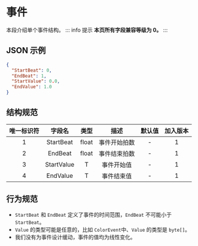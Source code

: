 ﻿# 事件

本段介绍单个事件结构。
::: info 提示
**本页所有字段兼容等级为 0。**
:::

## JSON 示例

```json
{
  "StartBeat": 0,
  "EndBeat": 1,
  "StartValue": 0.0,
  "EndValue": 1.0
}
```

## 结构规范

| 唯一标识符 |    字段名     |  类型   |   描述   | 默认值 | 加入版本 |
|:-----:|:----------:|:-----:|:------:|:---:|:----:|
|   1   | StartBeat  | float | 事件开始拍数 |  -  |  1   |
|   2   |  EndBeat   | float | 事件结束拍数 |  -  |  1   |
|   3   | StartValue |   T   | 事件开始值  |  -  |  1   |
|   4   |  EndValue  |   T   | 事件结束值  |  -  |  1   |

## 行为规范

- `StartBeat` 和 `EndBeat` 定义了事件的时间范围，`EndBeat` 不可能小于 `StartBeat`。
- `Value` 的类型可能是任意的，比如 `ColorEvent`中、`Value` 的类型是 `byte[]`。
- 我们没有为事件设计缓动，事件的值均为线性变化。